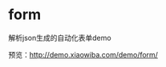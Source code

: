 # form
<p>解析json生成的自动化表单demo</p>
<p>预览：<a href='http://demo.xiaowiba.com/demo/form/'>http://demo.xiaowiba.com/demo/form/</a></p>
<img src="https://s2.ax1x.com/2019/10/29/KW1mZt.png" alt="" />
